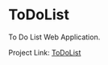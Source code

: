 # ToDoList
To Do List Web Application.

Project Link: [ToDoList](https://sagnikman.github.io/ToDoList/ "ToDoList App Link")
